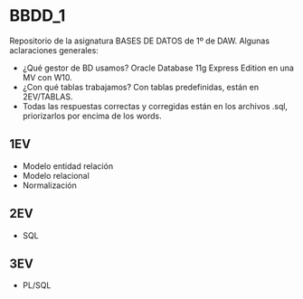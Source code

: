 # BBDD_1
Repositorio de la asignatura BASES DE DATOS de 1º de DAW. Algunas aclaraciones generales:
- ¿Qué gestor de BD usamos? Oracle Database 11g Express Edition en una MV con W10.
- ¿Con qué tablas trabajamos? Con tablas predefinidas, están en 2EV/TABLAS.
- Todas las respuestas correctas y corregidas están en los archivos .sql, priorizarlos por encima de los words.

## 1EV
- Modelo entidad relación
- Modelo relacional
- Normalización

## 2EV
- SQL

## 3EV
- PL/SQL

